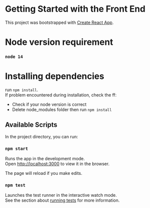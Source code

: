 # Getting Started with the Front End

This project was bootstrapped with [Create React App](https://github.com/facebook/create-react-app).

# Node version requirement
### `node 14`

# Installing dependencies
run `npm install`.  
If problem encountered during installation, check the ff:  
* Check if your node version is correct
* Delete node_modules folder then run `npm install`

## Available Scripts

In the project directory, you can run:

### `npm start`

Runs the app in the development mode.\
Open [http://localhost:3000](http://localhost:3000) to view it in the browser.

The page will reload if you make edits.

### `npm test`

Launches the test runner in the interactive watch mode.\
See the section about [running tests](https://facebook.github.io/create-react-app/docs/running-tests) for more information.

